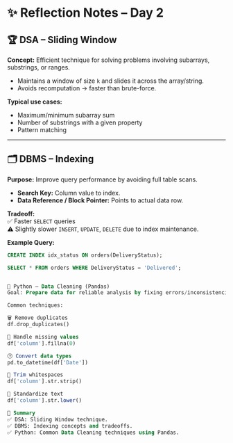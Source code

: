 # ✨ Reflection Notes – Day 2

## 🏆 DSA – Sliding Window

**Concept:** Efficient technique for solving problems involving subarrays, substrings, or ranges.

- Maintains a window of size `k` and slides it across the array/string.
- Avoids recomputation → faster than brute-force.

**Typical use cases:**

- Maximum/minimum subarray sum  
- Number of substrings with a given property  
- Pattern matching  

---

## 🗂️ DBMS – Indexing

**Purpose:** Improve query performance by avoiding full table scans.

- **Search Key:** Column value to index.
- **Data Reference / Block Pointer:** Points to actual data row.

**Tradeoff:**  
✅ Faster `SELECT` queries  
⚠️ Slightly slower `INSERT`, `UPDATE`, `DELETE` due to index maintenance.

**Example Query:**
```sql
CREATE INDEX idx_status ON orders(DeliveryStatus);

SELECT * FROM orders WHERE DeliveryStatus = 'Delivered';


🐍 Python – Data Cleaning (Pandas)
Goal: Prepare data for reliable analysis by fixing errors/inconsistencies.

Common techniques:

🗑️ Remove duplicates
df.drop_duplicates()

🧮 Handle missing values
df['column'].fillna(0)

🕒 Convert data types
pd.to_datetime(df['Date'])

🧹 Trim whitespaces
df['column'].str.strip()

🔡 Standardize text
df['column'].str.lower()

📝 Summary
✅ DSA: Sliding Window technique.
✅ DBMS: Indexing concepts and tradeoffs.
✅ Python: Common Data Cleaning techniques using Pandas.
